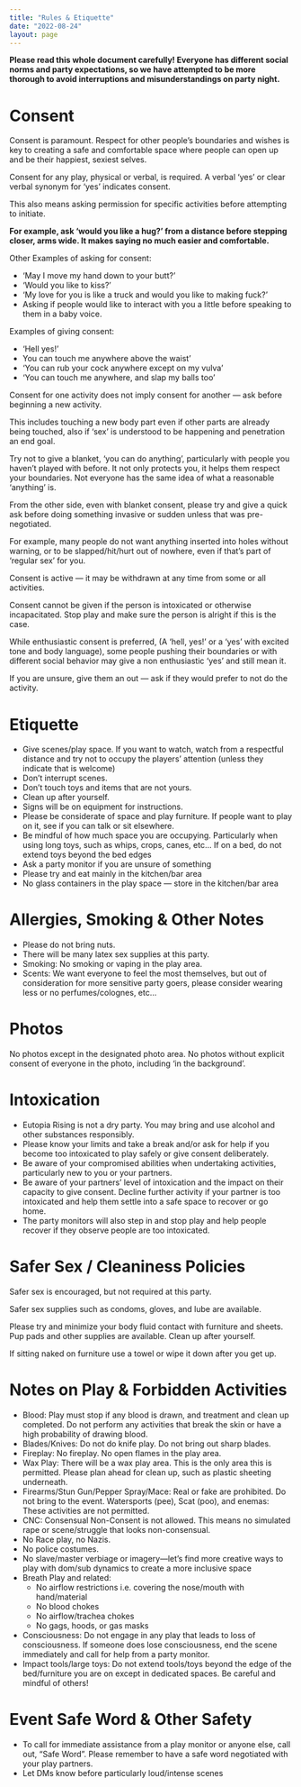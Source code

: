 ```yaml
---
title: "Rules & Etiquette"
date: "2022-08-24"
layout: page
---
```


**Please read this whole document carefully! Everyone has different social norms and party expectations, so we have attempted to be more thorough to avoid interruptions and misunderstandings on party night.**

# Consent

Consent is paramount. Respect for other people’s boundaries and wishes is key to creating a safe and comfortable space where people can open up and be their happiest, sexiest selves.

Consent for any play, physical or verbal, is required. A verbal ‘yes’ or clear verbal synonym for ‘yes’ indicates consent. 

This also means asking permission for specific activities before attempting to initiate. 

**For example, ask ‘would you like a hug?’ from a distance before stepping closer, arms wide. It makes saying no much easier and comfortable.**

Other Examples of asking for consent:

* ‘May I move my hand down to your butt?’ 
* ‘Would you like to kiss?’
* ‘My love for you is like a truck and would you like to making fuck?’
* Asking if people would like to interact with you a little before speaking to them in a baby voice.

Examples of giving consent:

* ‘Hell yes!’
* You can touch me anywhere above the waist’
* ‘You can rub your cock anywhere except on my vulva’
* ‘You can touch me anywhere, and slap my balls too’

Consent for one activity does not imply consent for another — ask before beginning a new activity. 

This includes touching a new body part even if other parts are already being touched, also if ‘sex’ is understood to be happening and penetration an end goal. 

Try not to give a blanket, ‘you can do anything’, particularly with people you haven’t played with before. It not only protects you, it helps them respect your boundaries. Not everyone has the same idea of what a reasonable ‘anything’  is. 

From the other side, even with blanket consent, please try and give a quick ask before doing something invasive or sudden unless that was pre-negotiated.

For example, many people do not want anything inserted into holes without warning, or to be slapped/hit/hurt out of nowhere, even if that’s part of ‘regular sex’ for you. 

Consent is active — it may be withdrawn at any time from some or all activities. 

Consent cannot be given if the person is intoxicated or otherwise incapacitated. Stop play and make sure the person is alright if this is the case. 

While enthusiastic consent is preferred, (A ‘hell, yes!’ or a ‘yes’ with excited tone and body language), some people pushing their boundaries or with different social behavior may give a non enthusiastic ‘yes’ and still mean it. 

If you are unsure, give them an out — ask if they would prefer to not do the activity. 

# Etiquette

* Give scenes/play space. If you want to watch, watch from a respectful distance and try not to occupy the players’ attention (unless they indicate that is welcome)
* Don’t interrupt scenes.
* Don’t touch toys and items that are not yours.
* Clean up after yourself.
* Signs will be on equipment for instructions.
* Please be considerate of space and play furniture. If people want to play on it, see if you can talk or sit elsewhere. 
* Be mindful of how much space you are occupying. Particularly when using long toys, such as whips, crops, canes, etc… If on a bed, do not extend toys beyond the bed edges
* Ask a party monitor if you are unsure of something
* Please try and eat mainly in the kitchen/bar area
* No glass containers in the play space — store in the kitchen/bar area

# Allergies, Smoking & Other Notes

* Please do not bring nuts.
* There will be many latex sex supplies at this party.
* Smoking: No smoking or vaping in the play area. 
* Scents: We want everyone to feel the most themselves, but out of consideration for more sensitive party goers, please consider wearing less or no perfumes/colognes, etc…

# Photos

No photos except in the designated photo area. No photos without explicit consent of everyone in the photo, including ‘in the background’.

# Intoxication

* Eutopia Rising is not a dry party. You may bring and use alcohol and other substances responsibly. 
* Please know your limits and take a break and/or ask for help if you become too intoxicated to play safely or give consent deliberately. 
* Be aware of your compromised abilities when undertaking activities, particularly new to you or your partners.
* Be aware of your partners’ level of intoxication and the impact on their capacity to give consent. Decline further activity if your partner is too intoxicated and help them settle into a safe space to recover or go home. 
* The party monitors will also step in and stop play and help people recover if they observe people are too intoxicated. 

# Safer Sex / Cleaniness Policies

Safer sex is encouraged, but not required at this party. 

Safer sex supplies such as condoms, gloves, and lube are available.

Please try and minimize your body fluid contact with furniture and sheets. Pup pads and other supplies are available. Clean up after yourself. 

If sitting naked on furniture use a towel or wipe it down after you get up. 

# Notes on Play & Forbidden Activities 

* Blood: Play must stop if any blood is drawn, and treatment and clean up completed. Do not perform any activities that break the skin or have a high probability of drawing blood. 
* Blades/Knives: Do not do knife play. Do not bring out sharp blades.
* Fireplay: No fireplay. No open flames in the play area. 
* Wax Play: There will be a wax play area. This is the only area this is permitted. Please plan ahead for clean up, such as plastic sheeting underneath.
* Firearms/Stun Gun/Pepper Spray/Mace: Real or fake are prohibited. Do not bring to the event. 
Watersports (pee), Scat (poo), and enemas: These activities are not permitted. 
* CNC: Consensual Non-Consent is not allowed. This means no simulated rape or scene/struggle that looks non-consensual. 
* No Race play, no Nazis.
* No police costumes. 
* No slave/master verbiage or imagery—let’s find more creative ways to play with dom/sub dynamics to create a more inclusive space
* Breath Play and related: 
  - No airflow restrictions i.e. covering the nose/mouth with hand/material
  - No blood chokes
  - No airflow/trachea chokes
  - No gags, hoods, or gas masks
* Consciousness: Do not engage in any play that leads to loss of consciousness. If someone does lose consciousness, end the scene immediately and call for help from a party monitor. 
* Impact tools/large toys: Do not extend tools/toys beyond the edge of the bed/furniture you are on except in dedicated spaces. Be careful and mindful of others!

# Event Safe Word & Other Safety

* To call for immediate assistance from a play monitor or anyone else, call out, “Safe Word”. Please remember to have a safe word negotiated with your play partners. 
* Let DMs know before particularly loud/intense scenes
